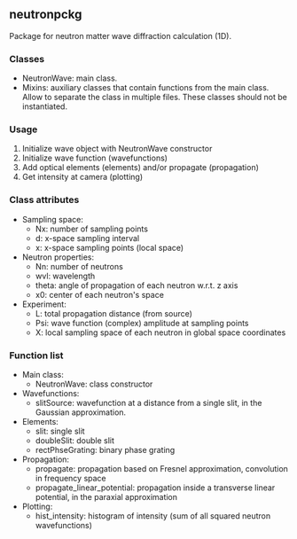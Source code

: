 ## neutronpckg

Package for neutron matter wave diffraction calculation (1D).

### Classes

- NeutronWave: main class.
- Mixins: auxiliary classes that contain functions from the main class. Allow to separate the class in multiple files. These classes should not be instantiated.

### Usage

1. Initialize wave object with NeutronWave constructor
2. Initialize wave function (wavefunctions)
3. Add optical elements (elements) and/or propagate (propagation)
4. Get intensity at camera (plotting)

### Class attributes
- Sampling space:
    - Nx: number of sampling points
    - d: x-space sampling interval
    - x: x-space sampling points (local space)
- Neutron properties:
    - Nn: number of neutrons
    - wvl: wavelength
    - theta: angle of propagation of each neutron w.r.t. z axis
    - x0: center of each neutron's space
- Experiment:
    - L: total propagation distance (from source)
    - Psi: wave function (complex) amplitude at sampling points
    - X: local sampling space of each neutron in global space coordinates

### Function list

- Main class:
    - NeutronWave: class constructor
- Wavefunctions:
    - slitSource: wavefunction at a distance from a single slit, in the Gaussian approximation.
- Elements:
    - slit: single slit
    - doubleSlit: double slit
    - rectPhseGrating: binary phase grating
- Propagation: 
    - propagate: propagation based on Fresnel approximation, convolution in frequency space
    - propagate_linear_potential: propagation inside a transverse linear potential, in the paraxial approximation
- Plotting:
    - hist_intensity: histogram of intensity (sum of all squared neutron wavefunctions)

